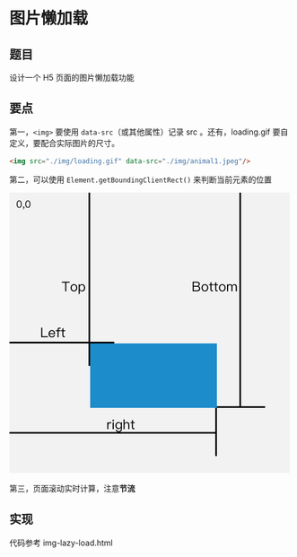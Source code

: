 # 图片懒加载

## 题目

设计一个 H5 页面的图片懒加载功能

## 要点

第一，`<img>` 要使用 `data-src`（或其他属性）记录 src 。还有，loading.gif 要自定义，要配合实际图片的尺寸。

```html
<img src="./img/loading.gif" data-src="./img/animal1.jpeg"/>
```

第二，可以使用 `Element.getBoundingClientRect()` 来判断当前元素的位置

![](img/rect.png)

第三，页面滚动实时计算，注意**节流**

## 实现

代码参考 img-lazy-load.html
